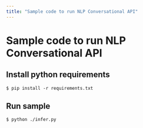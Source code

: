 ```yaml
---
title: "Sample code to run NLP Conversational API"
---
```


# Sample code to run NLP Conversational API


## Install python requirements
`
$ pip install -r requirements.txt
`


## Run sample
```
$ python ./infer.py
```
